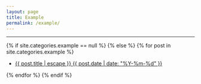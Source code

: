 ```yaml
---
layout: page
title: Example
permalink: /example/
---
```


<div class="home">
<hr/>

{% if site.categories.example == null %}
{% else %}
    {% for post in site.categories.example %}
  <ul class="post-list">
      <li>
        <a class="post-link" href="{{ post.url | relative_url }}">{{ post.title | escape }}
          <span class="post-datetime">{{ post.date | date: "%Y-%m-%d" }}</span>
        </a>
      </li>
  </ul>
    {% endfor %}
{% endif %}

</div>
